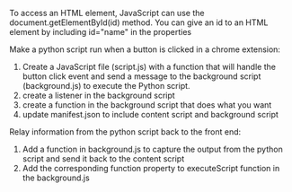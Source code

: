 To access an HTML element, JavaScript can use the document.getElementById(id) method.
You can give an id to an HTML element by including id="name" in the properties


Make a python script run when a button is clicked in a chrome extension:
1) Create a JavaScript file (script.js) with a function that will handle the button click event and send a message to the background script (background.js) to execute the Python script.
2) create a listener in the background script
3) create a function in the background script that does what you want
2) update manifest.json to include content script and background script

Relay information from the python script back to the front end:
1) Add a function in background.js to capture the output from the python script and send it back to the content script 
2) Add the corresponding function property to executeScript function in the background.js